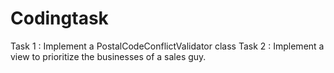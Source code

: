 # Codingtask
Task 1 : Implement a PostalCodeConflictValidator class
Task 2 : Implement a view to prioritize the businesses of a sales guy.


